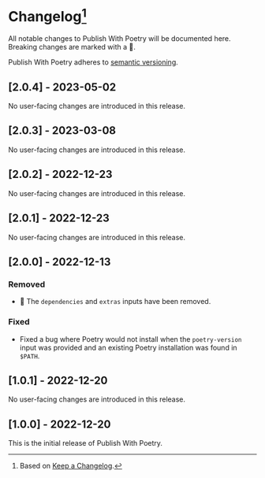 # Changelog[^1]

All notable changes to Publish With Poetry will be documented here. Breaking changes are marked with a 🚩.

Publish With Poetry adheres to [semantic versioning](https://semver.org/spec/v2.0.0).

## <a name="2-0-4">[2.0.4] - 2023-05-02</a>

No user-facing changes are introduced in this release.

## <a name="2-0-3">[2.0.3] - 2023-03-08</a>

No user-facing changes are introduced in this release.

## <a name="2-0-2">[2.0.2] - 2022-12-23</a>

No user-facing changes are introduced in this release.

## <a name="2-0-1">[2.0.1] - 2022-12-23</a>

No user-facing changes are introduced in this release.

## <a name="2-0-0">[2.0.0] - 2022-12-13</a>

### Removed

- 🚩 The `dependencies` and `extras` inputs have been removed.

### Fixed

- Fixed a bug where Poetry would not install when the `poetry-version` input was provided and an existing Poetry
  installation was found in `$PATH`.

## <a name="1-0-1">[1.0.1] - 2022-12-20</a>

No user-facing changes are introduced in this release.

## <a name="1-0-0">[1.0.0] - 2022-12-20</a>

This is the initial release of Publish With Poetry.

[^1]: Based on [Keep a Changelog](https://keepachangelog.com).